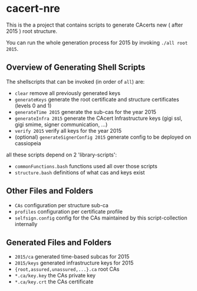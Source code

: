 # cacert-nre

This is the a project that contains scripts to generate CAcerts new ( after 2015 ) root structure.

You can run the whole generation process for 2015 by invoking `./all root 2015`.

## Overview of Generating Shell Scripts

The shellscripts that can be invoked (in order of `all`) are:

* `clear` remove all previously generated keys
* `generateKeys` generate the root certificate and structure certificates (levels 0 and 1)
* `generateTime 2015` generate the sub-cas for the year 2015
* `generateInfra 2015` generate the CAcert Infrastructure keys (gigi ssl, gigi smime, signer communication, ...)
* `verify 2015` verify all keys for the year 2015
* (optional) `generateSignerConfig 2015` generate config to be deployed on cassiopeia

all these scripts depend on 2 'library-scripts':

* `commonFunctions.bash` functions used all over those scripts
* `structure.bash` definitions of what cas and keys exist

## Other Files and Folders

* `CAs` configuration per structure sub-ca
* `profiles` configuration per certificate profile
* `selfsign.config` config for the CAs maintained by this script-collection internally

## Generated Files and Folders
* `2015/ca` generated time-based subcas for 2015
* `2015/keys` generated infrastructure keys for 2015
* `{root,assured,unassured,...}.ca` root CAs
* `*.ca/key.key` the CAs private key
* `*.ca/key.crt` the CAs certificate

